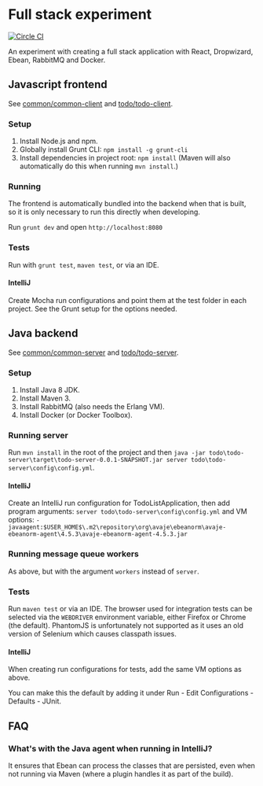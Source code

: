 Full stack experiment
=====================
[![Circle CI](https://circleci.com/gh/Lugribossk/dropwizard-experiment.svg?style=svg)](https://circleci.com/gh/Lugribossk/dropwizard-experiment)

An experiment with creating a full stack application with React, Dropwizard, Ebean, RabbitMQ and Docker.

## Javascript frontend
See [common/common-client](./common/common-client) and [todo/todo-client](./todo/todo-client).

### Setup
1. Install Node.js and npm.
2. Globally install Grunt CLI: `npm install -g grunt-cli`
3. Install dependencies in project root: `npm install` (Maven will also automatically do this when running `mvn install`.)

### Running
The frontend is automatically bundled into the backend when that is built, so it is only necessary to run this directly when developing. 

Run `grunt dev` and open `http://localhost:8080`

### Tests
Run with `grunt test`, `maven test`, or via an IDE.

#### IntelliJ
Create Mocha run configurations and point them at the test folder in each project. See the Grunt setup for the options needed.

## Java backend
See [common/common-server](./common/common-server) and [todo/todo-server](./todo/todo-server).

### Setup
1. Install Java 8 JDK.
2. Install Maven 3.
3. Install RabbitMQ (also needs the Erlang VM).
4. Install Docker (or Docker Toolbox).

### Running server
Run `mvn install` in the root of the project and then `java -jar todo\todo-server\target\todo-server-0.0.1-SNAPSHOT.jar server todo\todo-server\config\config.yml`.

#### IntelliJ
Create an IntelliJ run configuration for TodoListApplication, then add program arguments: `server todo\todo-server\config\config.yml`
and VM options: `-javaagent:$USER_HOME$\.m2\repository\org\avaje\ebeanorm\avaje-ebeanorm-agent\4.5.3\avaje-ebeanorm-agent-4.5.3.jar`

### Running message queue workers
As above, but with the argument `workers` instead of `server`.

### Tests
Run `maven test` or via an IDE.
The browser used for integration tests can be selected via the `WEBDRIVER` environment variable, either Firefox or Chrome (the default).
PhantomJS is unfortunately not supported as it uses an old version of Selenium which causes classpath issues.

#### IntelliJ
When creating run configurations for tests, add the same VM options as above.

You can make this the default by adding it under Run - Edit Configurations - Defaults - JUnit.

## FAQ

### What's with the Java agent when running in IntelliJ?
It ensures that Ebean can process the classes that are persisted, even when not running via Maven (where a plugin handles it as part of the build).
